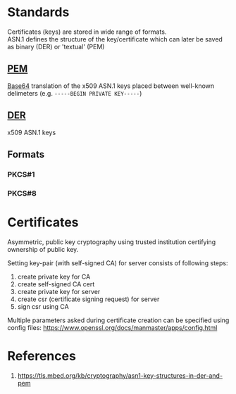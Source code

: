 # Standards
Certificates (keys) are stored in wide range of formats.  
ASN.1 defines the structure of the key/certificate which can later be saved as binary (DER) or 'textual' (PEM)

## [PEM](https://tools.ietf.org/html/rfc1421)
[Base64](http://stackoverflow.com/questions/201479/what-is-base-64-encoding-used-for) translation of the x509 ASN.1 keys placed between well-known delimeters (e.g. `-----BEGIN PRIVATE KEY-----`)

## [DER](https://en.wikipedia.org/wiki/X.690#DER_encoding)
x509 ASN.1 keys

## Formats

### PKCS#1
### PKCS#8

# Certificates
Asymmetric, public key cryptography using trusted institution certifying ownership of public key.

Setting key-pair (with self-signed CA) for server consists of following steps:

1. create private key for CA
2. create self-signed CA cert
3. create private key for server
4. create csr (certificate signing request) for server
5. sign csr using CA

Multiple parameters asked during certificate creation can be specified using config files:
https://www.openssl.org/docs/manmaster/apps/config.html

# References
1. https://tls.mbed.org/kb/cryptography/asn1-key-structures-in-der-and-pem